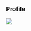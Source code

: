 ### Profile

<img align="center" src="https://github-readme-stats.vercel.app/api/top-langs/?username=luthfisauqi17&theme=default" />

<!--
**luthfisauqi17/luthfisauqi17** is a ✨ _special_ ✨ repository because its `README.md` (this file) appears on your GitHub profile.

Here are some ideas to get you started:

- 🔭 I’m currently working on ...
- 🌱 I’m currently learning ...
- 👯 I’m looking to collaborate on ...
- 🤔 I’m looking for help with ...
- 💬 Ask me about ...
- 📫 How to reach me: ...
- 😄 Pronouns: ...
- ⚡ Fun fact: ...
-->
